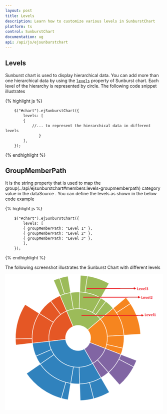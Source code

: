 ```yaml
---
layout: post
title: Levels
description: Learn how to customize various levels in SunburstChart
platform: ts
control: SunburstChart
documentation: ug
api: /api/js/ejsunburstchart
---
```


## Levels

Sunburst chart is used to display hierarchical data. You can add more than one hierarchical data by using the [`levels`](../api/ejsunburstchart#members:levels) property of Sunburst chart. Each level of the hierarchy is represented by circle.
The following code snippet illustrates 

{% highlight js %}

        $("#chart").ejSunburstChart({
            levels: [
			{
                //... to represent the hierarchical data in different levels 
                   }
            ],
        });

{% endhighlight %}

## GroupMemberPath

It is the string property that is used to map the group(../api/ejsunburstchart#members:levels-groupmemberpath) category value in the dataSource .
You can define the levels as shown in the below code example

{% highlight js %}

        $("#chart").ejSunburstChart({
            levels: [
			{ groupMemberPath: "Level 1" },
            { groupMemberPath: "Level 2" },
            { groupMemberPath: "Level 3" },
            ],
        });

{% endhighlight %}

The following screenshot illustrates the Sunburst Chart with different levels



![](/js/SunburstChart/Levels_images/Levels_img1.png)
